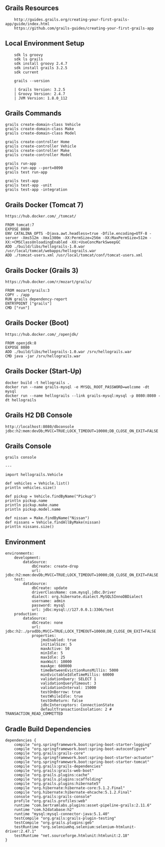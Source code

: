## Grails Resources

		http://guides.grails.org/creating-your-first-grails-app/guide/index.html
		https://github.com/grails-guides/creating-your-first-grails-app


## Local Environment Setup

		sdk ls groovy
		sdk ls grails
	   	sdk install groovy 2.4.7
	   	sdk install grails 3.2.5
	   	sdk current

	   	grails --version
	    
		| Grails Version: 3.2.5
		| Groovy Version: 2.4.7
		| JVM Version: 1.8.0_112
		
	    
## Grails Commands
	 
	grails create-domain-class Vehicle
	grails create-domain-class Make
	grails create-domain-class Model
	
	grails create-controller Home
	grails create-controller Vehicle
	grails create-controller Make
	grails create-controller Model
	
	grails run-app
	grails run-app --port=8090
	grails test run-app
	
	grails test-app
	grails test-app -unit
	grails test-app -integration

## Grails Docker (Tomcat 7)

	https://hub.docker.com/_/tomcat/
	
	FROM tomcat:7
	EXPOSE 8080
	ENV CATALINA_OPTS -Djava.awt.headless=true -Dfile.encoding=UTF-8 -server -Xms512m -Xmx1300m -XX:PermSize=256m -XX:MaxPermSize=512m -XX:+CMSClassUnloadingEnabled -XX:+UseConcMarkSweepGC
	ADD ./build/libs/hellograils-1.0.war /usr/local/tomcat/webapps/hellograils.war
	ADD ./tomcat-users.xml /usr/local/tomcat/conf/tomcat-users.xml

## Grails Docker (Grails 3)

	https://hub.docker.com/r/mozart/grails/

	FROM mozart/grails:3
	COPY . /app
	RUN grails dependency-report
	ENTRYPOINT ["grails"]
	CMD ["run"]

## Grails Docker (Boot)

	https://hub.docker.com/_/openjdk/

	FROM openjdk:8
	EXPOSE 8080
	ADD ./build/libs/hellograils-1.0.war /srv/hellograils.war
	CMD java -jar /srv/hellograils.war

## Grails Docker (Start-Up)

	docker build -t hellograils .
	docker run --name grails-mysql -e MYSQL_ROOT_PASSWORD=welcome -dt mysql
	docker run --name hellograils --link grails-mysql:mysql -p 8080:8080 -dt hellograils

## Grails H2 DB Console

	http://localhost:8080/dbconsole 
	jdbc:h2:mem:devDb;MVCC=TRUE;LOCK_TIMEOUT=10000;DB_CLOSE_ON_EXIT=FALSE
	
	
## Grails Console

	grails console
	
	---
	
	import hellograils.Vehicle 
	
	def vehicles = Vehicle.list()
	println vehicles.size()

	def pickup = Vehicle.findByName("Pickup")
	println pickup.name
	println pickup.make.name
	println pickup.model.name

	def nissan = Make.findByName("Nissan")
	def nissans = Vehicle.findAllByMake(nissan)
	println nissans.size()


## Environment

	environments:
	    development:
	        dataSource:
	            dbCreate: create-drop
	            url: jdbc:h2:mem:devDb;MVCC=TRUE;LOCK_TIMEOUT=10000;DB_CLOSE_ON_EXIT=FALSE
	    test:
	        dataSource:
	            dbCreate: update
	            driverClassName: com.mysql.jdbc.Driver   
	            dialect: org.hibernate.dialect.MySQL5InnoDBDialect
	            username: admin
	            password: mysql
	            url: jdbc:mysql://127.0.0.1:3306/test
	    production:
	        dataSource:
	            dbCreate: none
	            url: jdbc:h2:./prodDb;MVCC=TRUE;LOCK_TIMEOUT=10000;DB_CLOSE_ON_EXIT=FALSE
	            properties:
	                jmxEnabled: true
	                initialSize: 5
	                maxActive: 50
	                minIdle: 5
	                maxIdle: 25
	                maxWait: 10000
	                maxAge: 600000
	                timeBetweenEvictionRunsMillis: 5000
	                minEvictableIdleTimeMillis: 60000
	                validationQuery: SELECT 1
	                validationQueryTimeout: 3
	                validationInterval: 15000
	                testOnBorrow: true
	                testWhileIdle: true
	                testOnReturn: false
	                jdbcInterceptors: ConnectionState
	                defaultTransactionIsolation: 2 # TRANSACTION_READ_COMMITTED

## Gradle Build Dependencies

	dependencies {
	    compile "org.springframework.boot:spring-boot-starter-logging"
	    compile "org.springframework.boot:spring-boot-autoconfigure"
	    compile "org.grails:grails-core"
	    compile "org.springframework.boot:spring-boot-starter-actuator"
	    compile "org.springframework.boot:spring-boot-starter-tomcat"
	    compile "org.grails:grails-dependencies"
	    compile "org.grails:grails-web-boot"
	    compile "org.grails.plugins:cache"
	    compile "org.grails.plugins:scaffolding"
	    compile "org.grails.plugins:hibernate5"
	    compile "org.hibernate:hibernate-core:5.1.2.Final"
	    compile "org.hibernate:hibernate-ehcache:5.1.2.Final"
	    console "org.grails:grails-console"
	    profile "org.grails.profiles:web"
	    runtime "com.bertramlabs.plugins:asset-pipeline-grails:2.11.6"
	    runtime "com.h2database:h2"
	    runtime "mysql:mysql-connector-java:5.1.40"
	    testCompile "org.grails:grails-plugin-testing"
	    testCompile "org.grails.plugins:geb"
	    testRuntime "org.seleniumhq.selenium:selenium-htmlunit-driver:2.47.1"
	    testRuntime "net.sourceforge.htmlunit:htmlunit:2.18"
	}


